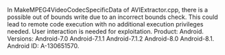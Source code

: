 In MakeMPEG4VideoCodecSpecificData of AVIExtractor.cpp, there is a possible out of bounds write due to an incorrect bounds check. This could lead to remote code execution with no additional execution privileges needed. User interaction is needed for exploitation. Product: Android. Versions: Android-7.0 Android-7.1.1 Android-7.1.2 Android-8.0 Android-8.1. Android ID: A-130651570.